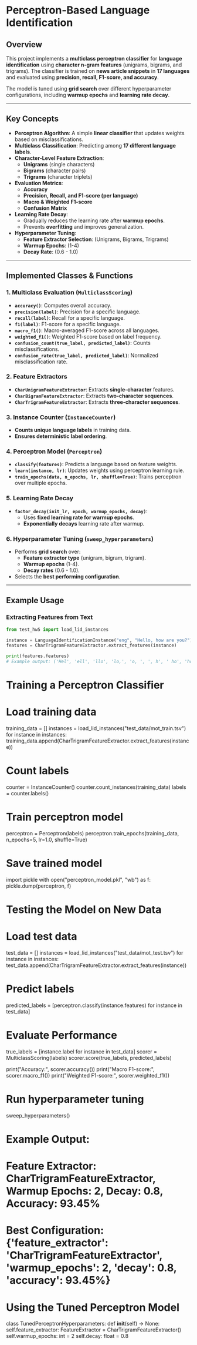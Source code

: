 # Perceptron-Based Language Identification

## Overview
This project implements a **multiclass perceptron classifier** for **language identification** using **character n-gram features** (unigrams, bigrams, and trigrams). The classifier is trained on **news article snippets** in **17 languages** and evaluated using **precision, recall, F1-score, and accuracy**.

The model is tuned using **grid search** over different hyperparameter configurations, including **warmup epochs** and **learning rate decay**.

---

## Key Concepts
- **Perceptron Algorithm**: A simple **linear classifier** that updates weights based on misclassifications.
- **Multiclass Classification**: Predicting among **17 different language labels**.
- **Character-Level Feature Extraction**:
  - **Unigrams** (single characters)
  - **Bigrams** (character pairs)
  - **Trigrams** (character triplets)
- **Evaluation Metrics**:
  - **Accuracy**
  - **Precision, Recall, and F1-score (per language)**
  - **Macro & Weighted F1-score**
  - **Confusion Matrix**
- **Learning Rate Decay**:
  - Gradually reduces the learning rate after **warmup epochs**.
  - Prevents **overfitting** and improves generalization.
- **Hyperparameter Tuning**:
  - **Feature Extractor Selection**: (Unigrams, Bigrams, Trigrams)
  - **Warmup Epochs**: (1-4)
  - **Decay Rate**: (0.6 - 1.0)

---

## Implemented Classes & Functions

### **1. Multiclass Evaluation (`MulticlassScoring`)**
- **`accuracy()`**: Computes overall accuracy.
- **`precision(label)`**: Precision for a specific language.
- **`recall(label)`**: Recall for a specific language.
- **`f1(label)`**: F1-score for a specific language.
- **`macro_f1()`**: Macro-averaged F1-score across all languages.
- **`weighted_f1()`**: Weighted F1-score based on label frequency.
- **`confusion_count(true_label, predicted_label)`**: Counts misclassifications.
- **`confusion_rate(true_label, predicted_label)`**: Normalized misclassification rate.

### **2. Feature Extractors**
- **`CharUnigramFeatureExtractor`**: Extracts **single-character** features.
- **`CharBigramFeatureExtractor`**: Extracts **two-character sequences**.
- **`CharTrigramFeatureExtractor`**: Extracts **three-character sequences**.

### **3. Instance Counter (`InstanceCounter`)**
- **Counts unique language labels** in training data.
- **Ensures deterministic label ordering**.

### **4. Perceptron Model (`Perceptron`)**
- **`classify(features)`**: Predicts a language based on feature weights.
- **`learn(instance, lr)`**: Updates weights using perceptron learning rule.
- **`train_epochs(data, n_epochs, lr, shuffle=True)`**: Trains perceptron over multiple epochs.

### **5. Learning Rate Decay**
- **`factor_decay(init_lr, epoch, warmup_epochs, decay)`**:
  - Uses **fixed learning rate for warmup epochs**.
  - **Exponentially decays** learning rate after warmup.

### **6. Hyperparameter Tuning (`sweep_hyperparameters`)**
- Performs **grid search** over:
  - **Feature extractor type** (unigram, bigram, trigram).
  - **Warmup epochs** (1-4).
  - **Decay rates** (0.6 - 1.0).
- Selects the **best performing configuration**.

---

## Example Usage

### **Extracting Features from Text**
```python
from test_hw5 import load_lid_instances

instance = LanguageIdentificationInstance("eng", "Hello, how are you?")
features = CharTrigramFeatureExtractor.extract_features(instance)

print(features.features)  
# Example output: ('Hel', 'ell', 'llo', 'lo,', 'o, ', ', h', ' ho', 'how', 'ow ', 'w a', ' ar', 'are', 're ', 'e y', ' yo', 'you', 'ou?')

```
# **Training a Perceptron Classifier**

# Load training data
training_data = []
instances = load_lid_instances("test_data/mot_train.tsv")
for instance in instances:
    training_data.append(CharTrigramFeatureExtractor.extract_features(instance))

# Count labels
counter = InstanceCounter()
counter.count_instances(training_data)
labels = counter.labels()

# Train perceptron model
perceptron = Perceptron(labels)
perceptron.train_epochs(training_data, n_epochs=5, lr=1.0, shuffle=True)

# Save trained model
import pickle
with open("perceptron_model.pkl", "wb") as f:
    pickle.dump(perceptron, f)

# **Testing the Model on New Data**

# Load test data
test_data = []
instances = load_lid_instances("test_data/mot_test.tsv")
for instance in instances:
    test_data.append(CharTrigramFeatureExtractor.extract_features(instance))

# Predict labels
predicted_labels = [perceptron.classify(instance.features) for instance in test_data]

# Evaluate Performance
true_labels = [instance.label for instance in test_data]
scorer = MulticlassScoring(labels)
scorer.score(true_labels, predicted_labels)

print("Accuracy:", scorer.accuracy())
print("Macro F1-score:", scorer.macro_f1())
print("Weighted F1-score:", scorer.weighted_f1())

# Run hyperparameter tuning
sweep_hyperparameters()

# Example Output:
# Feature Extractor: CharTrigramFeatureExtractor, Warmup Epochs: 2, Decay: 0.8, Accuracy: 93.45%
# Best Configuration: {'feature_extractor': 'CharTrigramFeatureExtractor', 'warmup_epochs': 2, 'decay': 0.8, 'accuracy': 93.45%}

# **Using the Tuned Perceptron Model**

class TunedPerceptronHyperparameters:
    def __init__(self) -> None:
        self.feature_extractor: FeatureExtractor = CharTrigramFeatureExtractor()
        self.warmup_epochs: int = 2
        self.decay: float = 0.8
